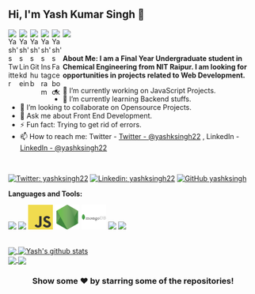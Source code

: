 ## Hi, I'm Yash Kumar Singh 👋
 <img src="https://camo.githubusercontent.com/f5ec43d980c4092aa24af02f8f36719565efe398/68747470733a2f2f6b6f6d617265762e636f6d2f67687076632f3f757365726e616d653d64656570657368676172673039">

<a href="https://twitter.com/yashksingh22">
  <img align="left" alt="Yash's Twitter" width="22px" src="https://cdn.jsdelivr.net/npm/simple-icons@v3/icons/twitter.svg" />
</a>
<a href="https://www.linkedin.com/in/yashksingh22/">
  <img align="left" alt="Yash's Linkdein" width="22px" src="https://cdn.jsdelivr.net/npm/simple-icons@v3/icons/linkedin.svg" />
</a>
<a href="https://github.com/yashksingh">
  <img align="left" alt="Yash's Github" width="22px" src="https://cdn.jsdelivr.net/npm/simple-icons@v3/icons/github.svg" />
</a>
<a href="https://www.instagram.com/_yks.im/">
  <img align="left" alt="Yash's Instagram" width="22px" src="https://cdn.jsdelivr.net/npm/simple-icons@v3/icons/instagram.svg" />
</a>
<a href="https://www.facebook.com/Yash Singh/">
  <img align="left" alt="Yash's Facebook" width="22px" src="https://cdn.jsdelivr.net/npm/simple-icons@v3/icons/facebook.svg" />
</a>
<br/>
<br/>

**About Me: I am a Final Year Undergraduate student in Chemical Engineering from NIT Raipur. I am  looking for opportunities in projects related to Web Development.**

- 🔭 I’m currently working on JavaScript Projects. 
- 🌱 I’m currently learning Backend stuffs.
- 👯 I’m looking to collaborate on Opensource Projects.
- 💬 Ask me about Front End Development.
- ⚡ Fun fact: Trying to get rid of errors.
- 📫 How to reach me: Twitter - [Twitter - @yashksingh22](https://twitter.com/yashksingh22) , LinkedIn - [LinkedIn - @yashksingh22](https://www.linkedin.com/in/yashksingh22/)

<br/>

[![Twitter: yashksingh22](https://img.shields.io/twitter/follow/yashksingh22?style=social)](https://twitter.com/yashksingh22)
[![Linkedin: yashksingh22](https://img.shields.io/badge/-yashksingh22-blue?style=flat-square&logo=Linkedin&logoColor=white&link=https://www.linkedin.com/in/yashksingh22/)](https://www.linkedin.com/in/yashksingh22/)
[![GitHub yashksingh](https://img.shields.io/github/followers/yashksingh?label=follow&style=social)](https://github.com/yashksingh)

**Languages and Tools:**  

<code><img height="50" src="https://camo.githubusercontent.com/d21021d27d71563852620dcb85c30090cabf2914/68747470733a2f2f6b6f6e70612e6769746875622e696f2f64657669636f6e2f64657669636f6e2e6769742f69636f6e732f68746d6c352f68746d6c352d6f726967696e616c2d776f72646d61726b2e737667"></code>
<code><img height="50" src="https://camo.githubusercontent.com/40afd32424f60e21659f400ccc912a70b4cdd8b5/68747470733a2f2f6b6f6e70612e6769746875622e696f2f64657669636f6e2f64657669636f6e2e6769742f69636f6e732f637373332f637373332d6f726967696e616c2d776f72646d61726b2e737667"></code>
<code><img height="50" src="https://raw.githubusercontent.com/github/explore/80688e429a7d4ef2fca1e82350fe8e3517d3494d/topics/javascript/javascript.png"></code>
<code><img height="50" src="https://raw.githubusercontent.com/github/explore/80688e429a7d4ef2fca1e82350fe8e3517d3494d/topics/nodejs/nodejs.png"></code>
<code><img height="50" src="https://raw.githubusercontent.com/github/explore/80688e429a7d4ef2fca1e82350fe8e3517d3494d/topics/mongodb/mongodb.png"></code>
<code><img height="50" src="https://camo.githubusercontent.com/7c552f75a4d2923a82d209899be31bbf298064c9/68747470733a2f2f6b6f6e70612e6769746875622e696f2f64657669636f6e2f64657669636f6e2e6769742f69636f6e732f63706c7573706c75732f63706c7573706c75732d6f726967696e616c2e737667"></code>
<code><img height="50" src="https://avatars2.githubusercontent.com/u/18133?v=4"></code>

<br/>
<a href="https://github.com/yashksingh">
  <img align="center" src="https://github-readme-stats.vercel.app/api/top-langs/?username=yashksingh&theme=dark&hide_langs_below=1" />
</a>

<a href="https://github.com/yashksingh">
 <img align="center" src="https://github-readme-stats.vercel.app/api?username=yashksingh&show_icons=true&theme=dracula&line_height=27" alt="Yash's github stats"/>
</a>
<br/>
<a href="https://github.com/yashksingh/Color-Game">
  <img align="center" src="https://github-readme-stats.vercel.app/api/pin/?username=yashksingh&repo=Color-Game&theme=dark" />

</a>
<a href="https://github.com/yashksingh/FrontEnd_Restaurent_Project">
 <img align="center" src="https://github-readme-stats.vercel.app/api/pin/?username=yashksingh&repo=FrontEnd_Restaurent_Project&theme=dark" />
</a>

<div align="center">

### Show some ❤️ by starring some of the repositories!

</div>
<!--
**yashksingh/yashksingh** is a ✨ _special_ ✨ repository because its `README.md` (this file) appears on your GitHub profile.

Here are some ideas to get you started:

- 🔭 I’m currently working on ...
- 🌱 I’m currently learning ...
- 👯 I’m looking to collaborate on ...
- 🤔 I’m looking for help with ...
- 💬 Ask me about ...
- 📫 How to reach me: ...
- 😄 Pronouns: ...
- ⚡ Fun fact: ...
-->
